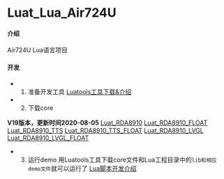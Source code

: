 # Luat_Lua_Air724U

#### 介绍
Air724U Lua语言项目
#### 开发
* 1. 准备开发工具
[Luatools工具下载&介绍](https://wiki.openluat.com/doc/tools/)
* 2. 下载core

**V19版本，更新时间2020-08-05**
[Luat_RDA8910](http://openluat-erp.oss-cn-hangzhou.aliyuncs.com/erp_site_file/product_file/sw_file_20200803200044_Luat_V0019_RDA8910.zip)
[Luat_RDA8910_FLOAT](http://openluat-erp.oss-cn-hangzhou.aliyuncs.com/erp_site_file/product_file/sw_file_20200803200230_Luat_V0019_RDA8910_FLOAT.zip)
[Luat_RDA8910_TTS](http://openluat-erp.oss-cn-hangzhou.aliyuncs.com/erp_site_file/product_file/sw_file_20200803200816_Luat_V0019_RDA8910_TTS.zip)
[Luat_RDA8910_TTS_FLOAT](http://openluat-erp.oss-cn-hangzhou.aliyuncs.com/erp_site_file/product_file/sw_file_20200803200949_Luat_V0019_RDA8910_TTS_FLOAT.zip)
[Luat_RDA8910_LVGL](http://openluat-erp.oss-cn-hangzhou.aliyuncs.com/erp_site_file/product_file/sw_file_20200805140018_Luat_V0019_RDA8910_LVGL.zip)
[Luat_RDA8910_LVGL_FLOAT](http://openluat-erp.oss-cn-hangzhou.aliyuncs.com/erp_site_file/product_file/sw_file_20200805135752_Luat_V0019_RDA8910_LVGL_FLOAT.zip)

* 3. 运行demo
用Luatools工具下载core文件和Lua工程目录中的`lib和相应demo文件`就可以运行了
[Lua脚本开发介绍](https://wiki.openluat.com/doc/luatGuide/#lua)
